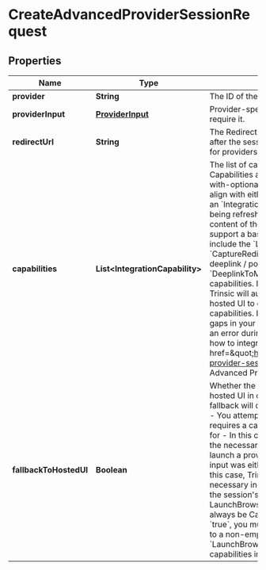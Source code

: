 

# CreateAdvancedProviderSessionRequest


## Properties

| Name | Type | Description | Notes |
|------------ | ------------- | ------------- | -------------|
|**provider** | **String** | The ID of the provider to launch |  |
|**providerInput** | [**ProviderInput**](ProviderInput.md) | Provider-specific input for those providers which require it. |  [optional] |
|**redirectUrl** | **String** | The Redirect URL to which the user should be sent after the session is complete.                This field is required for providers which employ a redirect-based flow. |  [optional] |
|**capabilities** | **List&lt;IntegrationCapability&gt;** | The list of capabilities your integration supports. Capabilities are the core of Trinsic&#39;s whitelabel-with-optional-fallback offering.                Most capabilities align with either an &#x60;IntegrationLaunchMethod&#x60; or an &#x60;IntegrationCollectionMethod&#x60;.  The exception being refresh content to support updating the content of the launch method.                For example, to support a basic redirect-based flow, you must include the &#x60;LaunchRedirect&#x60; and &#x60;CaptureRedirect&#x60; capabilities.  To support a mobile deeplink / polling flow, you must include the &#x60;DeeplinkToMobile&#x60; and &#x60;PollForResults&#x60; capabilities.                If &#x60;FallbackToHostedUi&#x60; is &#x60;true&#x60;, Trinsic will automatically fall back to a Trinsic-hosted UI to cover any gaps in your integration&#39;s capabilities.  If &#x60;FallbackToHostedUi&#x60; is &#x60;false&#x60;, gaps in your integration&#39;s capabilities will result in an error during Session creation.                Read more on how to integrate at &lt;a href&#x3D;\&quot;https://docs.trinsic.id/docs/advanced-provider-sessions\&quot;&gt;the guide on Advanced Provider Sessions&lt;/a&gt; |  |
|**fallbackToHostedUI** | **Boolean** | Whether the session should fall back to a Trinsic-hosted UI in certain instances.                Specifically, fallback will occur if any of the following are true:  - You attempted to launch a provider which requires a capability you did not express support for      - In this case, Trinsic&#39;s hosted UI will perform the necessary capability  - You attempted to launch a provider which requires input, and the input was either not provided or incomplete      - In this case, Trinsic&#39;s hosted UI will collect the necessary input from the user                If fallback occurs, the session&#39;s NextStep will always be LaunchBrowser,  and the CollectionMethod will always be CaptureRedirect.                If this field is set to &#x60;true&#x60;, you must also:  1. Set the &#x60;RedirectUrl&#x60; field to a non-empty value  2. Include the &#x60;LaunchBrowser&#x60; and &#x60;CaptureRedirect&#x60; capabilities in the &#x60;Capabilities&#x60; field |  [optional] |



